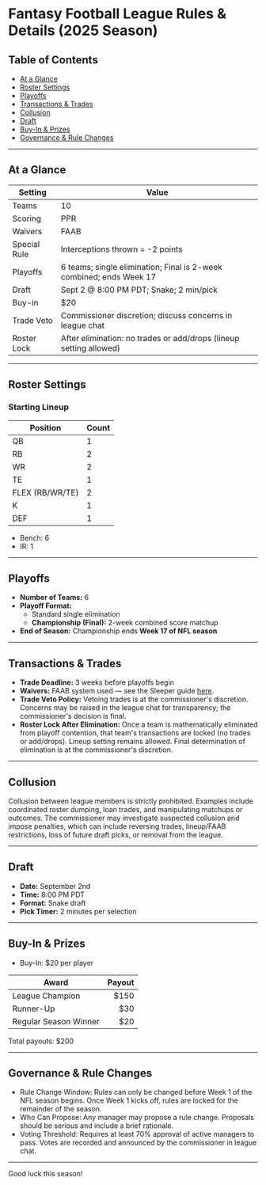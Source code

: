 # Fantasy Football League Rules & Details (2025 Season)

## Table of Contents

- [At a Glance](#at-a-glance)
- [Roster Settings](#roster-settings)
- [Playoffs](#playoffs)
- [Transactions & Trades](#transactions--trades)
- [Collusion](#collusion)
- [Draft](#draft)
- [Buy-In & Prizes](#buy-in--prizes)
- [Governance & Rule Changes](#governance--rule-changes)

---

## At a Glance

| Setting      | Value                                                               |
| ------------ | ------------------------------------------------------------------- |
| Teams        | 10                                                                  |
| Scoring      | PPR                                                                 |
| Waivers      | FAAB                                                                |
| Special Rule | Interceptions thrown = -2 points                                    |
| Playoffs     | 6 teams; single elimination; Final is 2-week combined; ends Week 17 |
| Draft        | Sept 2 @ 8:00 PM PDT; Snake; 2 min/pick                             |
| Buy-in       | $20                                                                 |
| Trade Veto   | Commissioner discretion; discuss concerns in league chat            |
| Roster Lock  | After elimination: no trades or add/drops (lineup setting allowed)  |

---

## Roster Settings

### Starting Lineup

| Position        | Count |
| --------------- | ----- |
| QB              | 1     |
| RB              | 2     |
| WR              | 2     |
| TE              | 1     |
| FLEX (RB/WR/TE) | 2     |
| K               | 1     |
| DEF             | 1     |

- Bench: 6
- IR: 1

---

## Playoffs

- **Number of Teams:** 6
- **Playoff Format:**
  - Standard single elimination
  - **Championship (Final):** 2-week combined score matchup
- **End of Season:** Championship ends **Week 17 of NFL season**

---

## Transactions & Trades

- **Trade Deadline:** 3 weeks before playoffs begin
- **Waivers:** FAAB system used — see the Sleeper guide [here](https://support.sleeper.com/en/articles/1876040-how-does-faab-bidding-work).
- **Trade Veto Policy:** Vetoing trades is at the commissioner's discretion. Concerns may be raised in the league chat for transparency; the commissioner's decision is final.
- **Roster Lock After Elimination:** Once a team is mathematically eliminated from playoff contention, that team's transactions are locked (no trades or add/drops). Lineup setting remains allowed. Final determination of elimination is at the commissioner's discretion.

---

## Collusion

Collusion between league members is strictly prohibited. Examples include coordinated roster dumping, loan trades, and manipulating matchups or outcomes. The commissioner may investigate suspected collusion and impose penalties, which can include reversing trades, lineup/FAAB restrictions, loss of future draft picks, or removal from the league.

---

## Draft

- **Date:** September 2nd
- **Time:** 8:00 PM PDT
- **Format:** Snake draft
- **Pick Timer:** 2 minutes per selection

---

## Buy-In & Prizes

- Buy-In: $20 per player

| Award                 | Payout |
| --------------------- | -----: |
| League Champion       |   $150 |
| Runner-Up             |    $30 |
| Regular Season Winner |    $20 |

Total payouts: $200

---

## Governance & Rule Changes

- Rule Change Window: Rules can only be changed before Week 1 of the NFL season begins. Once Week 1 kicks off, rules are locked for the remainder of the season.
- Who Can Propose: Any manager may propose a rule change. Proposals should be serious and include a brief rationale.
- Voting Threshold: Requires at least 70% approval of active managers to pass. Votes are recorded and announced by the commissioner in league chat.

---

Good luck this season!
